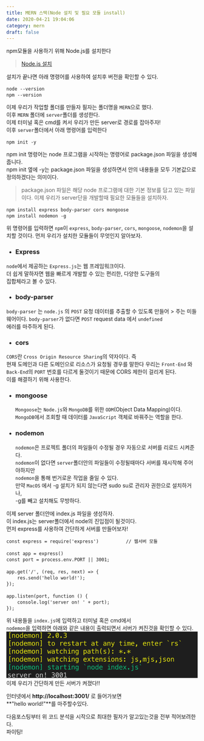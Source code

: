 ```yaml
---
title: MERN 스택(Node 설치 및 필요 모듈 install)
date: 2020-04-21 19:04:06
category: mern
draft: false
---
```


npm모듈을 사용하기 위해 Node.js를 설치한다
>[Node.js 설치](https://nodejs.org/en/)   

설치가 끝나면 아래 명령어를 사용하여 설치후 버전을 확인할 수 있다.
```
node --version
npm --version
```

이제 우리가 작업할 폴더를 만들자 필자는 폴더명을 `MERN`으로 했다.   
이후 `MERN` 폴더에 `server`폴더를 생성한다.   
이제 터미널 혹은 cmd를 켜서 우리가 만든 server로 경로를 잡아주자!   
이후 `server`폴더에서 아래 명령어를 입력한다
```
npm init -y
```

npm init 명령어는 node 프로그램을 시작하는 명령어로 package.json 파일을 생성해 줍니다.   
npm init 옆에 -y는 package.json 파일을 생성하면서 안의 내용들을 모두 기본값으로 정의하겠다는   의미이다.
>package.json 파일은 해당 node 프로그램에 대한 기본 정보를 담고 있는 파일이다.
이제 우리가 server단을 개발할때 필요한 모듈들을 설치하자.
```
npm install express body-parser cors mongoose
npm install nodemon -g
```
위 명령어를 입력하면 `npm`이 `express`, `body-parser`, `cors`, `mongoose`, `nodemon`을 설치할 것이다.
먼저 우리가 설치한 모듈들이 무엇인지 알아보자.

- ### Express   
 `node`에서 제공하는 `Express.js`는 웹 프레임워크이다.   
 더 쉽게 말하자면 웹을 빠르게 개발할 수 있는 편리한, 다양한 도구들의   
 집합체라고 볼 수 있다.

- ### body-parser
 `body-parser` 는 `node.js` 의 `POST` 요청 데이터를 추출할 수 있도록 만들어  > 주는 미들웨어이다. `body-parser`가 없다면 `POST` request data 에서 `undefined`   
 에러를 마주하게 된다.

- ### cors
 `CORS`란 `Cross Origin Resource Sharing`의 약자이다. 즉   
  현재 도메인과 다른 도메인으로 리소스가 요청될 경우를 말한다 우리는 `Front-End` 와   
  `Back-End`의 `PORT` 번호를 다르게 둘것이기 때문에 CORS 제한이 걸리게 된다.    
  이를 해결하기 위해 사용한다.

- ### mongoose
  `Mongoose`는 `Node.js`와 `MongoDB`를 위한 `ODM`(Object Data Mapping)이다.   
  `MongoDB`에서 조회할 때 데이터를 `JavaScript` 객체로 바꿔주는 역할을 한다.

- ### nodemon
    `nodemon`은 프로젝트 폴더의 파일들이 수정될 경우 자동으로 서버를 리로드 시켜준다.   
    `nodemon`이 없다면 `server`폴더안의 파일들이 수정될때마다 서버를 재시작해 주어야하지만   
    `nodemon`을 통해 번거로운 작업을 줄일 수 있다.   
    만약 `MacOS` 에서 -g 설치가 되지 않는다면 sudo su로 관리자 권한으로 설치하거나,   
    -g를 빼고 설치해도 무방하다.   
       


이제 server 폴더안에 index.js 파일을 생성하자.   
이 index.js는 server폴더에서 node의 진입점이 될것이다.     
먼저 express를 사용하여 간단하게 서버를 만들어보자!   

```js{3}
const express = require('express')          // 웹서버 모듈

const app = express()
const port = process.env.PORT || 3001;

app.get('/', (req, res, next) => {
    res.send('hello world!');
});

app.listen(port, function () {
    console.log('server on! ' + port);
});
```
위 내용들을 `index.js`에 입력하고 터미널 혹은 cmd에서    
`nodemon`을 입력하면 아래와 같은 내용이 출력되면서 서버가 켜진것을 확인할 수 있다. 
![](./images/mern1.png)
이제 우리가 간단하게 만든 서버가 켜졌다!!   

인터넷에서 **http://localhost:3001/** 로 들어가보면    
**"hello world!"**를 마주할수있다.

다음포스팅부터 위 코드 분석을 시작으로 최대한 필자가 알고있는것을 전부 적어보려한다.   
파이팅!

